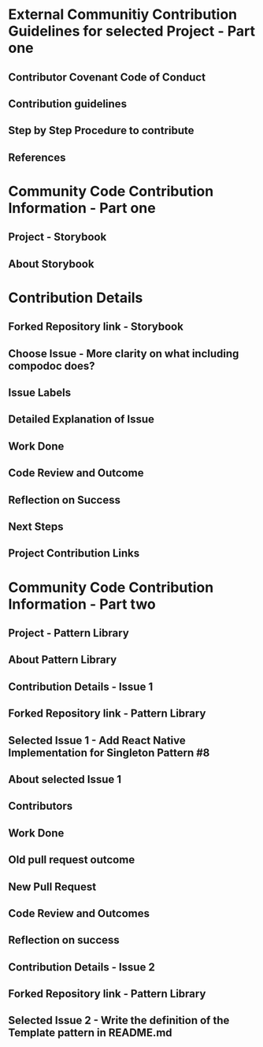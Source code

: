 # External Communitiy Contribution Guidelines for selected Project - Part one



## Contributor Covenant Code of Conduct


## Contribution guidelines

##  Step by Step Procedure to contribute


## References


# Community Code Contribution Information - Part one

## Project - Storybook


## About Storybook


# Contribution Details
## Forked Repository link - Storybook
## Choose Issue - More clarity on what including compodoc does?
## Issue Labels

## Detailed Explanation of Issue

## Work Done

## Code Review and Outcome

## Reflection on Success

## Next Steps

## Project Contribution Links

# Community Code Contribution Information - Part two

## Project - Pattern Library

## About Pattern Library

## Contribution Details - Issue 1

## Forked Repository link - Pattern Library

## Selected Issue 1 - Add React Native Implementation for Singleton Pattern #8

## About selected Issue 1

## Contributors


## Work Done


## Old pull request outcome

## New Pull Request


## Code Review and Outcomes

## Reflection on success

## Contribution Details - Issue 2
## Forked Repository link - Pattern Library
## Selected Issue 2 - Write the definition of the Template pattern in README.md

